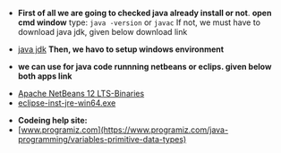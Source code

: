  * **First of all we are going to checked java already install or not**.
 **open cmd window**
  type:
  ``java -version`` or `javac`
 If not, we must have to download java jdk, given below download link
 - [java jdk](https://www.oracle.com/java/technologies/javase/jdk12-archive-downloads.html)
  **Then, we havo to setup windows environment**

 * **we can use for java code runnning netbeans or eclips. given below both apps link**
 - [Apache NetBeans 12 LTS-Binaries](https://netbeans.org/downloads/6.1/index.html)
 - [eclipse-inst-jre-win64.exe](https://www.eclipse.org/downloads/download.php?file=/oomph/epp/2020-09/R/eclipse-inst-jre-win64.exe)
 
 
 
  * **Codeing help site:** 
  * [www.programiz.com](https://www.programiz.com/java-programming/variables-primitive-data-types)
